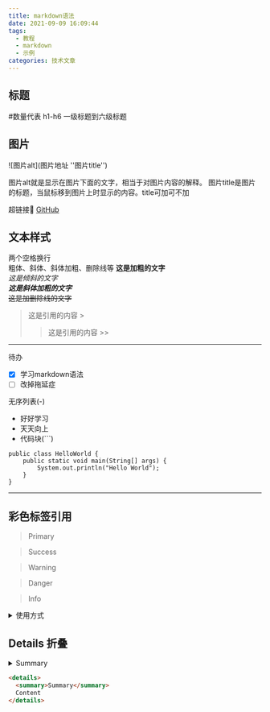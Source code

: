 ```yaml
---
title: markdown语法
date: 2021-09-09 16:09:44
tags:
  - 教程
  - markdown
  - 示例
categories: 技术文章
---
```



## 标题 
#数量代表 h1-h6 一级标题到六级标题

## 图片

![图片alt](图片地址 ''图片title'')

图片alt就是显示在图片下面的文字，相当于对图片内容的解释。
图片title是图片的标题，当鼠标移到图片上时显示的内容。title可加可不加

超链接🔗
[GitHub](https://github.com/ "Github同性交友网站")

## 文本样式
两个空格换行  
粗体、斜体、斜体加粗、删除线等
**这是加粗的文字**  
*这是倾斜的文字*  
***这是斜体加粗的文字***  
~~这是加删除线的文字~~

>这是引用的内容 >
>>这是引用的内容 >>

---
待办

- [x] 学习markdown语法
- [ ] 改掉拖延症

无序列表(-)
- 好好学习
- 天天向上
- 代码块(```)  

```
public class HelloWorld {
    public static void main(String[] args) {
        System.out.println("Hello World");
    }
}
```


---

## 彩色标签引用

> Primary

<div class="success">

> Success

</div>

<div class="warning">

> Warning

</div>

<div class="danger">

> Danger

</div>

<div class="info">

> Info

</div>

<details>
<summary>使用方式</summary>
```markdown
> Primary

<div class="success">

> Success

</div>

<div class="warning">

> Warning

</div>

<div class="danger">

> Danger

</div>

<div class="info">

> Info

</div>
```
</details>


## Details 折叠

<details>
<summary>Summary</summary>

Content

</details>

```html
<details>
  <summary>Summary</summary>
  Content
</details>
```